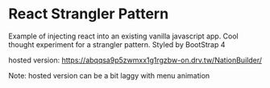 # React Strangler Pattern
Example of injecting react into an existing vanilla javascript app. 
Cool thought experiment for a strangler pattern.
Styled by BootStrap 4


hosted version: 
https://abqqsa9p5zwmxx1g1rgzbw-on.drv.tw/NationBuilder/

Note: hosted version can be a bit laggy with menu animation

